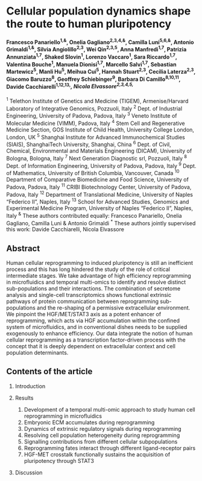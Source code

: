 # Cellular population dynamics shape the route to human pluripotency
#### Francesco Panariello<sup>1,&</sup>, Onelia Gagliano<sup>2,3,4,&</sup>, Camilla Luni<sup>5,6,&</sup>, Antonio Grimaldi<sup>1,&</sup>, Silvia Angiolillo<sup>2,3</sup>, Wei Qin<sup>2,3,5</sup>, Anna Manfredi<sup>1,7</sup>, Patrizia Annunziata<sup>1,7</sup>, Shaked Slovin<sup>1</sup>, Lorenzo Vaccaro<sup>1</sup>, Sara Riccardo<sup>1,7</sup>, Valentina Bouche<sup>1</sup>, Manuela Dionisi<sup>1,7</sup>, Marcello Salvi<sup>1,7</sup>, Sebastian Martewicz<sup>5</sup>, Manli Hu<sup>5</sup>, Meihua Cui<sup>5</sup>, Hannah Stuart<sup>2,3</sup>, Cecilia Laterza<sup>2,3</sup>, Giacomo Baruzzo<sup>8</sup>, Geoffrey Schiebinger<sup>9</sup>, Barbara Di Camillo<sup>8,10,11</sup>, Davide Cacchiarelli<sup>1,12,13,*</sup>, Nicola Elvassore<sup>2,3,4,5,*</sup>

<sup>1</sup> Telethon Institute of Genetics and Medicine (TIGEM), Armenise/Harvard Laboratory of Integrative Genomics, Pozzuoli, Italy
<sup>2</sup> Dept. of Industrial Engineering, University of Padova, Padova, Italy
<sup>3</sup> Veneto Institute of Molecular Medicine (VIMM), Padova, Italy
<sup>4</sup> Stem Cell and Regenerative Medicine Section, GOS Institute of Child Health, University College London, London, UK
<sup>5</sup> Shanghai Institute for Advanced Immunochemical Studies (SIAIS), ShanghaiTech University, Shanghai, China
<sup>6</sup> Dept. of Civil, Chemical, Environmental and Materials Engineering (DICAM), University of Bologna, Bologna, Italy
<sup>7</sup> Next Generation Diagnostic srl, Pozzuoli, Italy
<sup>8</sup> Dept. of Information Engineering, University of Padova, Padova, Italy
<sup>9</sup> Dept. of Mathematics, University of British Columbia, Vancouver, Canada
<sup>10</sup> Department of Comparative Biomedicine and Food Science, University of Padova, Padova, Italy
<sup>11</sup> CRIBI Biotechnology Center, University of Padova, Padova, Italy
<sup>12</sup> Department of Translational Medicine, University of Naples “Federico II”, Naples, Italy
<sup>13</sup> School for Advanced Studies, Genomics and Experimental Medicine Program, University of Naples “Federico II”, Naples, Italy
<sup>&</sup> These authors contributed equally: Francesco Panariello, Onelia Gagliano, Camilla Luni & Antonio Grimaldi
<sup>*</sup> These authors jointly supervised this work: Davide Cacchiarelli, Nicola Elvassore 


## Abstract
Human cellular reprogramming to induced pluripotency is still an inefficient process and this has long hindered the study of the role of critical intermediate stages. We take advantage of high efficiency reprogramming in microfluidics and temporal multi-omics to identify and resolve distinct sub-populations and their interactions. The combination of secretome analysis and single-cell transcriptomics shows functional extrinsic pathways of protein communication between reprogramming sub-populations and the re-shaping of a permissive extracellular environment. We pinpoint the HGF/MET/STAT3 axis as a potent enhancer of reprogramming, which acts via HGF accumulation within the confined system of microfluidics, and in conventional dishes needs to be supplied exogenously to enhance efficiency. 
Our data integrate the notion of human cellular reprogramming as a transcription factor-driven process with the concept that it is deeply dependent on extracellular context and cell population determinants. 

## Contents of the article

1. Introduction

2. Results
    1. Development of a temporal multi-omic approach to study human cell reprogramming in microfluidics
    2. Embryonic ECM accumulates during reprogramming
    3. Dynamics of extrinsic regulatory signals during reprogramming
    4. Resolving cell population heterogeneity during reprogramming
    5. Signalling contributions from different cellular subpopulations
    6. Reprogramming fates interact through different ligand-receptor pairs
    7. HGF-MET crosstalk functionally sustains the acquisition of pluripotency through STAT3
    
3. Discussion
